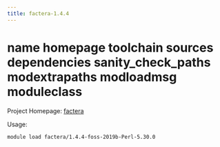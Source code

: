 ```yaml
---
title: factera-1.4.4
---
```

# name homepage toolchain sources dependencies sanity_check_paths modextrapaths modloadmsg moduleclass

Project Homepage: [factera](https://factera.stanford.edu/)

Usage:
```
module load factera/1.4.4-foss-2019b-Perl-5.30.0
```
